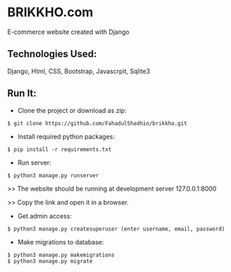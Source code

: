 # BRIKKHO.com
E-commerce website created with Django

<!-- ## Database Model:
<img src="erDiagram/ermodel.jpg"> -->

## Technologies Used:
 Django, Html, CSS, Bootstrap, Javascrpit, Sqlite3

## Run It:
* Clone the project or download as zip:
```
$ git clone https://github.com/FahadulShadhin/brikkho.git
```

* Install required python packages:
```
$ pip install -r requirements.txt
```

* Run server:
```
$ python3 manage.py runserver
```

<p>>> The website should be running at development server 127.0.0.1:8000</p>
<p>>> Copy the link and open it in a browser.</p>

* Get admin access:
```
$ python3 manage.py createsuperuser (enter username, email, password)
```

* Make migrations to database:
```
$ python3 manage.py makemigrations
$ python3 manage.py migrate
```
